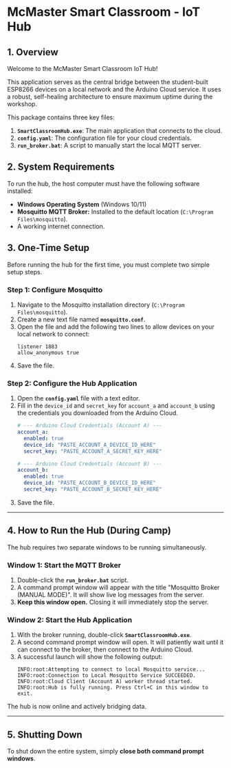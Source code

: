 # McMaster Smart Classroom - IoT Hub

## 1. Overview

Welcome to the McMaster Smart Classroom IoT Hub!

This application serves as the central bridge between the student-built ESP8266 devices on a local network and the Arduino Cloud service. It uses a robust, self-healing architecture to ensure maximum uptime during the workshop.

This package contains three key files:
1.  **`SmartClassroomHub.exe`**: The main application that connects to the cloud.
2.  **`config.yaml`**: The configuration file for your cloud credentials.
3.  **`run_broker.bat`**: A script to manually start the local MQTT server.

## 2. System Requirements

To run the hub, the host computer must have the following software installed:

* **Windows Operating System** (Windows 10/11)
* **Mosquitto MQTT Broker:** Installed to the default location (`C:\Program Files\mosquitto`).
* A working internet connection.

## 3. One-Time Setup

Before running the hub for the first time, you must complete two simple setup steps.

### Step 1: Configure Mosquitto

1.  Navigate to the Mosquitto installation directory (`C:\Program Files\mosquitto`).
2.  Create a new text file named **`mosquitto.conf`**.
3.  Open the file and add the following two lines to allow devices on your local network to connect:
    ```
    listener 1883
    allow_anonymous true
    ```
4.  Save the file.

### Step 2: Configure the Hub Application

1.  Open the **`config.yaml`** file with a text editor.
2.  Fill in the `device_id` and `secret_key` for `account_a` and `account_b` using the credentials you downloaded from the Arduino Cloud.
    ```yaml
    # --- Arduino Cloud Credentials (Account A) ---
    account_a:
      enabled: true
      device_id: "PASTE_ACCOUNT_A_DEVICE_ID_HERE"
      secret_key: "PASTE_ACCOUNT_A_SECRET_KEY_HERE"

    # --- Arduino Cloud Credentials (Account B) ---
    account_b:
      enabled: true
      device_id: "PASTE_ACCOUNT_B_DEVICE_ID_HERE"
      secret_key: "PASTE_ACCOUNT_B_SECRET_KEY_HERE"
    ```
3.  Save the file.

---

## 4. How to Run the Hub (During Camp)

The hub requires two separate windows to be running simultaneously.

### Window 1: Start the MQTT Broker

1.  Double-click the **`run_broker.bat`** script.
2.  A command prompt window will appear with the title "Mosquitto Broker (MANUAL MODE)". It will show live log messages from the server.
3.  **Keep this window open.** Closing it will immediately stop the server.

### Window 2: Start the Hub Application

1.  With the broker running, double-click **`SmartClassroomHub.exe`**.
2.  A second command prompt window will open. It will patiently wait until it can connect to the broker, then connect to the Arduino Cloud.
3.  A successful launch will show the following output:
    ```
    INFO:root:Attempting to connect to local Mosquitto service...
    INFO:root:Connection to Local Mosquitto Service SUCCEEDED.
    INFO:root:Cloud Client (Account A) worker thread started.
    INFO:root:Hub is fully running. Press Ctrl+C in this window to exit.
    ```

The hub is now online and actively bridging data.

---

## 5. Shutting Down

To shut down the entire system, simply **close both command prompt windows**.
